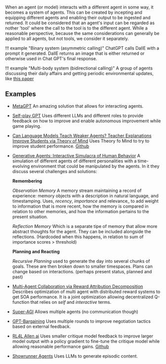 When an agent (or model) interacts with a different agent in some way, it becomes a system of agents. This can be created by incepting and equipping different agents and enabling their output to be ingested and returned. It could be considered that an agent's input can be regarded as nother 'tool' where the call to the tool is to the different agent. While a reasonable perspective, because the same considerations can generally be applied to all agents, but not tools, we consider it separately. 

!!! example "Binary system (asymmetric calling)"
    ChatGPT calls DallE with a prompt it generated. DallE returns an image that is either returned or otherwise used in Chat GPT's final response.

!!! example "Multi-body system (bidirectional calling)"
    A group of agents discussing their daily affairs and getting periodic environmental updates, like [this paper](https://arxiv.org/pdf/2304.03442.pdf)

## Examples
- [MetaGPT](https://github.com/geekan/MetaGPT) An amazing solution that allows for interacting agents. 

- [Self-play GPT](https://arxiv.org/pdf/2305.10142.pdf) Uses different LLMs and different roles to provide feedback on how to improve and enable autonomous improvement while game playing. 

- [Can Language Models Teach Weaker Agents? Teacher Explanations Improve Students via Theory of Mind](https://arxiv.org/pdf/2306.09299.pdf) Uses Theory fo Mind to try to improve student performance. [Github](https://github.com/swarnaHub/ExplanationIntervention)

- [Generative Agents: Interactive Simulacra of Human Behavior](https://arxiv.org/pdf/2304.03442.pdf) A simulation of different agents of different personalities with a time-evolving environment that could be manipulated by the agents.   In it they discuss several challenges and solutions:

    **Remembering**
    
    _Observation Memory_ A memory stream maintaining a record of experience: memory objects with a description in natural language, and timestamping.
    Uses, _recency_, _importance_ and relevance_ to add weight to information that is more recent, how the memory is compared in relation to other memories, and how the information pertains to the present situation. 

    _Reflection Memory_ Which is a separate tipe of memory that allow more abstract thoughts for the agent. They can be included alongside the reflections. (Hardcoded when this happens, in relation to sum of importance scores > threshold)

    **Planning and Reacting**

    _Recursive Planning_ used to generate the day into several chunks of goals. These are then broken down to smaller timespaces. Plans can change based on interactions. (perhaps present status, planned and past) 


- [Multi-Agent Collaboration via Reward Attribution Decomposition](https://arxiv.org/abs/2010.08531)
    Describes optimization of multi agent with distributed reward systems to get SOA performance. It is a joint optimization allowing decentralized Q-function that relies on _self_ and _interactive_ terms. 


- [Super-AGI](https://github.com/TransformerOptimus/SuperAGI)  Allows multiple agents (no communication though)


- [GPT-Bargaining](https://github.com/FranxYao/GPT-Bargaining) Uses multiple rounds to improve negotiation tactics based on external feedback. 

- [RL4L Allen ai](https://arxiv.org/pdf/2305.08844.pdf) Uses smaller critique model feedback to improve larger model output with a policy gradient to fine-tune the critique model while allowing reasonable performance gains. [Github](https://github.com/allenai/RL4LMs)

- [Showrunner Agents](https://fablestudio.github.io/showrunner-agents/) Uses LLMs to generate episodic content. 